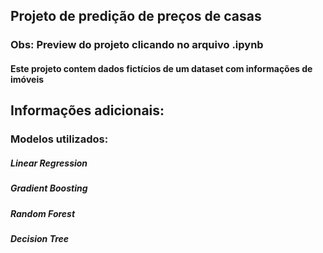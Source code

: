 ## Projeto de predição de preços de casas
### Obs: Preview do projeto clicando no arquivo .ipynb


#### Este projeto contem dados **fictícios** de um dataset com informações de imóveis
## Informações adicionais:
### Modelos utilizados: 
##### Linear Regression
##### Gradient Boosting
##### Random Forest
##### Decision Tree

